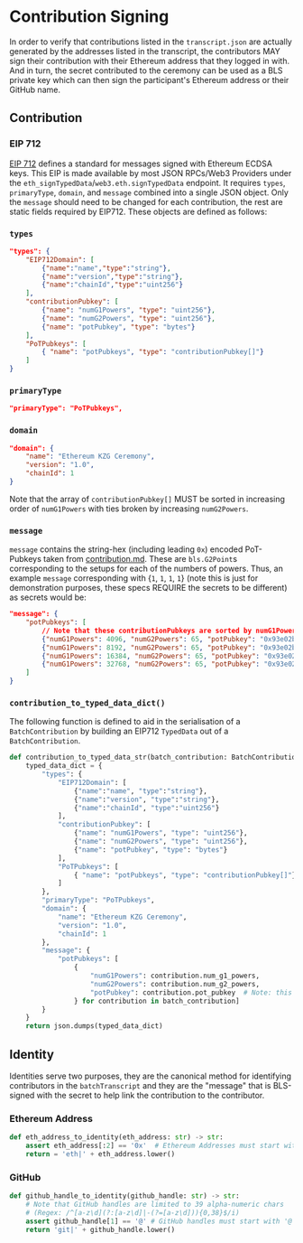 # Contribution Signing

In order to verify that contributions listed in the `transcript.json` are actually generated by the addresses listed in the transcript, the contributors MAY sign their contribution with their Ethereum address that they logged in with. And in turn, the secret contributed to the ceremony can be used as a BLS private key which can then sign the participant's Ethereum address or their GitHub name.

## Contribution

### EIP 712

[EIP 712](https://eips.ethereum.org/EIPS/eip-712) defines a standard for messages signed with Ethereum ECDSA keys. This EIP is made available by most JSON RPCs/Web3 Providers under the `eth_signTypedData`/`web3.eth.signTypedData` endpoint. It requires `types`, `primaryType`, `domain`, and `message` combined into a single JSON object. Only the `message` should need to be changed for each contribution, the rest are static fields required by EIP712. These objects are defined as follows:

### `types`

```JSON
"types": {
    "EIP712Domain": [
        {"name":"name","type":"string"},
        {"name":"version","type":"string"},
        {"name":"chainId","type":"uint256"}
    ],
    "contributionPubkey": [
        {"name": "numG1Powers", "type": "uint256"},
        {"name": "numG2Powers", "type": "uint256"},
        {"name": "potPubkey", "type": "bytes"}
    ],
    "PoTPubkeys": [
        { "name": "potPubkeys", "type": "contributionPubkey[]"}
    ]
}
```

### `primaryType`
```JSON
"primaryType": "PoTPubkeys",
```

### `domain`

```JSON
"domain": {
    "name": "Ethereum KZG Ceremony",
    "version": "1.0",
    "chainId": 1
}
```

Note that the array of `contributionPubkey[]` MUST be sorted in increasing order of `numG1Powers` with ties broken by increasing `numG2Powers`. 

### `message`

`message` contains the string-hex (including leading `0x`) encoded PoT-Pubkeys taken from [contribution.md](../contribution/contribution.md). These are `bls.G2Point`s corresponding to the setups for each of the numbers of powers. Thus, an example `message` corresponding with {`1`, `1`, `1`, `1`} (note this is just for demonstration purposes, these specs REQUIRE the secrets to be different) as secrets would be:

```JSON
"message": {
    "potPubkeys": [
        // Note that these contributionPubkeys are sorted by numG1Powers, numG2Powers
        {"numG1Powers": 4096, "numG2Powers": 65, "potPubkey": "0x93e02b6052719f607dacd3a088274f65596bd0d09920b61ab5da61bbdc7f5049334cf11213945d57e5ac7d055d042b7e024aa2b2f08f0a91260805272dc51051c6e47ad4fa403b02b4510b647ae3d1770bac0326a805bbefd48056c8c121bdb8"},
        {"numG1Powers": 8192, "numG2Powers": 65, "potPubkey": "0x93e02b6052719f607dacd3a088274f65596bd0d09920b61ab5da61bbdc7f5049334cf11213945d57e5ac7d055d042b7e024aa2b2f08f0a91260805272dc51051c6e47ad4fa403b02b4510b647ae3d1770bac0326a805bbefd48056c8c121bdb8"},
        {"numG1Powers": 16384, "numG2Powers": 65, "potPubkey": "0x93e02b6052719f607dacd3a088274f65596bd0d09920b61ab5da61bbdc7f5049334cf11213945d57e5ac7d055d042b7e024aa2b2f08f0a91260805272dc51051c6e47ad4fa403b02b4510b647ae3d1770bac0326a805bbefd48056c8c121bdb8"},
        {"numG1Powers": 32768, "numG2Powers": 65, "potPubkey": "0x93e02b6052719f607dacd3a088274f65596bd0d09920b61ab5da61bbdc7f5049334cf11213945d57e5ac7d055d042b7e024aa2b2f08f0a91260805272dc51051c6e47ad4fa403b02b4510b647ae3d1770bac0326a805bbefd48056c8c121bdb8"},
    ]
}
```

### `contribution_to_typed_data_dict()`

The following function is defined to aid in the serialisation of a `BatchContribution` by building an EIP712 `TypedData` out of a `BatchContribution`.

```python
def contribution_to_typed_data_str(batch_contribution: BatchContribution) -> str:
    typed_data_dict = {
        "types": {
            "EIP712Domain": [
                {"name":"name", "type":"string"},
                {"name":"version", "type":"string"},
                {"name":"chainId", "type":"uint256"}
            ],
            "contributionPubkey": [
                {"name": "numG1Powers", "type": "uint256"},
                {"name": "numG2Powers", "type": "uint256"},
                {"name": "potPubkey", "type": "bytes"}
            ],
            "PoTPubkeys": [
                { "name": "potPubkeys", "type": "contributionPubkey[]"}
            ]
        },
        "primaryType": "PoTPubkeys",
        "domain": {
            "name": "Ethereum KZG Ceremony",
            "version": "1.0",
            "chainId": 1
        },
        "message": {
            "potPubkeys": [
                {
                    "numG1Powers": contribution.num_g1_powers,
                    "numG2Powers": contribution.num_g2_powers,
                    "potPubkey": contribution.pot_pubkey  # Note: this should be encoded as per BLS.md
                } for contribution in batch_contribution]
        }
    }
    return json.dumps(typed_data_dict)
```

## Identity

Identities serve two purposes, they are the canonical method for identifying contributors in the `batchTranscript` and they are the "message" that is BLS-signed with the secret to help link the contribution to the contributor.

### Ethereum Address

```python
def eth_address_to_identity(eth_address: str) -> str:
    assert eth_address[:2] == '0x'  # Ethereum Addresses must start with '0x'.
    return = 'eth|' + eth_address.lower()
```

### GitHub

```python
def github_handle_to_identity(github_handle: str) -> str:
    # Note that GitHub handles are limited to 39 alpha-numeric chars
    # (Regex: /^[a-z\d](?:[a-z\d]|-(?=[a-z\d])){0,38}$/i) 
    assert github_handle[1] == '@' # GitHub handles must start with '@'.
    return 'git|' + github_handle.lower()
```


